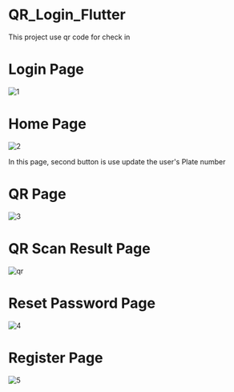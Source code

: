 # QR_Login_Flutter

This project use qr code for check in

# Login Page
![1](https://github.com/HANIFIKMAL/QR_Login_Flutter/assets/109122471/0ecd94af-3880-4072-b16a-72327e689555)

# Home Page
![2](https://github.com/HANIFIKMAL/QR_Login_Flutter/assets/109122471/1b910358-be27-4d70-89d8-555aa91f22b6)

In this page, second button is use update the user's Plate number 

# QR Page
![3](https://github.com/HANIFIKMAL/QR_Login_Flutter/assets/109122471/9039c751-132c-45f2-a123-c08c5690e464)

# QR Scan Result Page
![qr](https://github.com/HANIFIKMAL/QR_Login_Flutter/assets/109122471/f084db63-3a77-424c-96c6-a9b75e399526)

# Reset Password Page
![4](https://github.com/HANIFIKMAL/QR_Login_Flutter/assets/109122471/18101cda-f44a-4e6f-8303-ec037ab98c55)

# Register Page
![5](https://github.com/HANIFIKMAL/QR_Login_Flutter/assets/109122471/11cc613d-0a0c-4b46-bf08-b2dfa3ab60dc)
